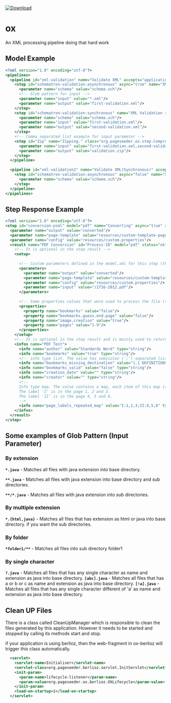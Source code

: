 [ ![Download](https://api.bintray.com/packages/pageseeder/maven/ox/images/download.svg) ](https://bintray.com/pageseeder/maven/ox/_latestVersion)

# ox
An XML processing pipeline doing that hard work


## Model Example

```xml
<?xml version="1.0" encoding="utf-8"?>
<pipelines>
  <pipeline id="xml-validation" name="Validate XML" accepts="application/xml" default="true">
    <step id="schematron-validation-asynchronous" async="true" name="XML Validation Asynchronous" class="org.pageseeder.ox.schematron.step.SchematronValidation">
      <parameter name="schema" value="schema.sch"/>
      <!-- Glob pattern for input -->
      <parameter name="input" value="*.xml"/>
      <parameter name="output" value="first-validation.xml"/>
    </step>
    <step id="schematron-validation-synchronous" name="XML Validation synchronous" class="org.pageseeder.ox.schematron.step.SchematronValidation">
      <parameter name="schema" value="schema.sch"/>
      <parameter name="input" value="first-validation.xml"/>
      <parameter name="output" value="second-validation.xml"/>
    </step>    
    <!-- Comma separated list example for input parameter -->
    <step id="Zip" name="Zipping." class="org.pageseeder.ox.step.Compression">
      <parameter name="input" value="first-validation.xml,second-validation.xml" /> 
      <parameter name="output" value="validation.zip"/>
    </step> 
  </pipeline>
  
  <pipeline id="xml-validation2" name="Validate XML(Synchronous)" accepts="application/xml" default="true">
    <step id="schematron-validation-asynchronous" async="false" name="XML Validation Synchronous" class="org.pageseeder.ox.schematron.step.SchematronValidation">
      <parameter name="schema" value="schema.sch"/>
    </step>
  </pipeline>
</pipelines>
``` 

## Step Response Example

```xml
<?xml version="1.0" encoding="utf-8"?>
<step id="conversion-psml" model="pdf" name="Converting" async="true" step="com.pageseeder.ox.pdf.step.PDFToPSML" next-id="zip-converted">
  <parameter name="output" value="converted"/>
  <parameter name="page-template" value="resources/custom-template-page.psml"/>
  <parameter name="config" value="resources/custom.properties"/>
  <result name="PDF Conversion" id="Process-ID" model="pdf" status="ok" time="14596" downloadable="false" path="converted" input="/pdf-file.pdf">
    <!-- It is optional in the step result -->
    <setup>
    
      <!-- Custom parameters defined in the model.xml for this step (they are just examples)-->
      <parameters>
        <parameter name="output" value="converted"/>
        <parameter name="page-template" value="resources/custom-template-page.psml"/>
        <parameter name="config" value="resources/custom.properties"/>
        <parameter name="input" value="/1716-2012.pdf"/>
      </parameters>
      
      <!-- Some properties values that were used to process the file (they are just examples) -->
      <properties>
        <property name="bookmarks" value="false"/>
        <property name="bookmarks.guess.end.page" value="false"/>     
        <property name="image.creation" value="true"/>
        <property name="pages" value="1-9"/>
      </properties>
    </setup>
    <!-- It is optional in the step result and is mainly used to return information of the file -->
    <infos name="PDF Test">
      <info name="author" value="Standards Word" type="string"/>
      <info name="bookmarks" value="true" type="string"/>
      <!-- info type list. The value has semicolon (';') separated list-->
      <info name="bookmarks_missing_destination" value="1.1 DEFINITIONS;1.1.1 Sub title" type="list"/>
      <info name="bookmarks_valid" value="false" type="string"/>
      <info name="creation_date" value="" type="string"/>
      <info name="creator" value="" type="string"/>
      <!-- 
      Info type map. The value contains a map, each item of this map is separated by semicolon (';'), the key and the value is separated by two points (':') and value also can contains a comma separated list.
      The label 'I' is in the page 1, 2 and 3.
      The label 'II' is in the page 4, 5 and 6.
      -->
      <info name="page_labels_repeated_map" value="I:1,2,3;II:4,5,6" type="map"/>
    </infos>
  </result>
</step>
```
 
## Some examples of Glob Pattern (Input Parameter)

### By extension

__`*.java`__ - Matches all files with java extension into base directory. 

__`**.java`__ - Matches all files with java extension into base directory and sub directories.
 
__`**/*.java`__ - Matches all files with java extension into sub directories.
 

### By multiple extension
 
__`*.{html,java}`__ - Matches all files that has extension as html or java into base directory. if you want the  sub directories.

 
### By folder

__`*folder1/**`__ - Matches all files into sub directory folder1

 
### By single character
 
__`?.java`__ - Matches all files that has any single character as name and extension as java into base directory.
__`[abc].java`__ - Matches all files that has a or b or c as name and extension as java into base directory.
__`[!a].java`__ -  Matches all files that has any single character different of 'a' as name and extension as java into base directory.

## Clean UP Files

There is a class called CleanUpManager which is responsible to clean the files generated by this application. However it needs to be started and stopped by calling its methods start and stop. 

if your application is using berlioz, then the web-fragment in ox-berlioz will trigger this class automatically.

```xml
  <servlet>
    <servlet-name>Initialiser</servlet-name>
    <servlet-class>org.pageseeder.berlioz.servlet.InitServlet</servlet-class>
    <init-param>
      <param-name>lifecycle-listener</param-name>
      <param-value>org.pageseeder.ox.berlioz.OXLifecycle</param-value>
    </init-param>
    <load-on-startup>1</load-on-startup>
  </servlet>   
``` 